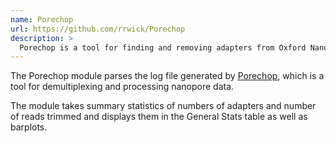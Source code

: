 ```yaml
---
name: Porechop
url: https://github.com/rrwick/Porechop
description: >
  Porechop is a tool for finding and removing adapters from Oxford Nanopore reads. Adapters on the ends of reads are trimmed off, and when a read has an adapter in its middle, it is treated as chimeric and chopped into separate reads. Porechop performs thorough alignments to effectively find adapters, even at low sequence identity.
---
```


The Porechop module parses the log file generated by [Porechop](https://github.com/rrwick/Porechop), which is a tool for demultiplexing and processing nanopore data.

The module takes summary statistics of numbers of adapters and number of reads trimmed and displays them in the General Stats table as well as barplots.
